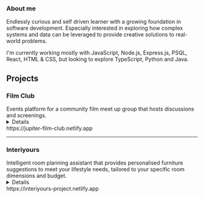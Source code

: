 ### About me
Endlessly curious and self driven learner with a growing foundation in software development. Especially interested in exploring how complex systems and data can be leveraged to provide creative solutions to real-world problems.

I'm currently working mostly with JavaScript, Node.js, Express.js, PSQL, React, HTML & CSS, but looking to explore TypeScript, Python and Java.


## Projects

### Film Club
<summary>Events platform for a community film meet up group that hosts discussions and screenings.</summary>
<details>
Users can browse all forthcoming events or filter by event type, and once logged in, can sign up for free events, pay for ticketed events using Stripe, and then optionally add them to their personal Google Calendar. Staff can create events auto populated with film info from the Open Movie Database (OMDb) simply by searching by film title, and optionally release year for more accurate results. The web app was built with accessibility in mind for use with screenreaders, and also securely handles user data with JWT and features protected endpoints for privacy and security.
</details>
https://jupiter-film-club.netlify.app

---

### Interiyours
<summary>Intelligent room planning assistant that provides personalised furniture suggestions to meet your lifestyle needs, tailored to your specific room dimensions and budget.</summary>
<details>
Create a room by entering its dimensions, budget, and intended use. On submission, a real-time 3D rendering is generated, automatically populating the space with a suggested furniture layout based on your inputs. Furniture can be moved, rotated, removed, or replaced using items from a built-in catalogue. Multiple Rooms can be created, saved, and revisited later for further customisation. Each Room also includes a shareable view-only link.
</details>
https://interiyours-project.netlify.app
